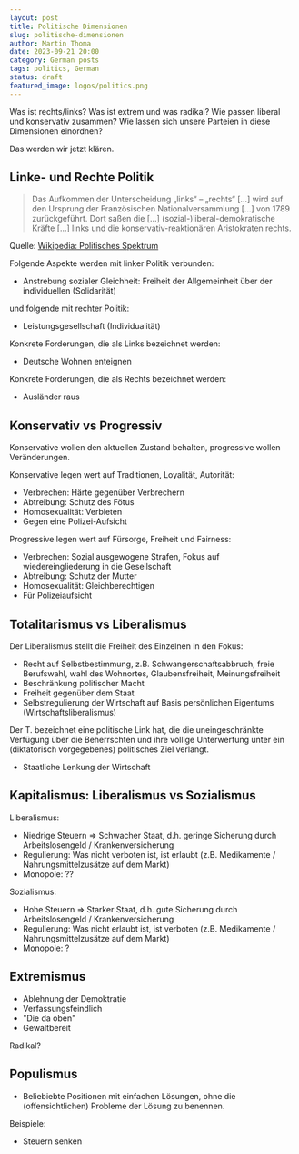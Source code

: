 ```yaml
---
layout: post
title: Politische Dimensionen
slug: politische-dimensionen
author: Martin Thoma
date: 2023-09-21 20:00
category: German posts
tags: politics, German
status: draft
featured_image: logos/politics.png
---
```

Was ist rechts/links? Was ist extrem und was radikal? Wie passen liberal und
konservativ zusammen? Wie lassen sich unsere Parteien in diese Dimensionen
einordnen?

Das werden wir jetzt klären.

## Linke- und Rechte Politik

> Das Aufkommen der Unterscheidung „links“ – „rechts“ [...] wird auf den
> Ursprung der Französischen Nationalversammlung [...] von 1789 zurückgeführt.
> Dort saßen die [...] (sozial-)liberal-demokratische Kräfte [...] links und die
> konservativ-reaktionären Aristokraten rechts.

Quelle: [Wikipedia: Politisches Spektrum](https://de.wikipedia.org/wiki/Politisches_Spektrum)

Folgende Aspekte werden mit linker Politik verbunden:

* Anstrebung sozialer Gleichheit: Freiheit der Allgemeinheit über der individuellen (Solidarität)

und folgende mit rechter Politik:

* Leistungsgesellschaft (Individualität)

Konkrete Forderungen, die als Links bezeichnet werden:

* Deutsche Wohnen enteignen


Konkrete Forderungen, die als Rechts bezeichnet werden:

* Ausländer raus


## Konservativ vs Progressiv

Konservative wollen den aktuellen Zustand behalten, progressive wollen
Veränderungen.

Konservative legen wert auf Traditionen, Loyalität, Autorität:

* Verbrechen: Härte gegenüber Verbrechern
* Abtreibung: Schutz des Fötus
* Homosexualität: Verbieten
* Gegen eine Polizei-Aufsicht

Progressive legen wert auf Fürsorge, Freiheit und Fairness:

* Verbrechen: Sozial ausgewogene Strafen, Fokus auf wiedereingliederung in die Gesellschaft
* Abtreibung: Schutz der Mutter
* Homosexualität: Gleichberechtigen
* Für Polizeiaufsicht

## Totalitarismus vs Liberalismus

Der Liberalismus stellt die Freiheit des Einzelnen in den Fokus:

* Recht auf Selbstbestimmung, z.B. Schwangerschaftsabbruch, freie Berufswahl, wahl des Wohnortes, Glaubensfreiheit, Meinungsfreiheit
* Beschränkung politischer Macht
* Freiheit gegenüber dem Staat
* Selbstregulierung der Wirtschaft auf Basis persönlichen Eigentums (Wirtschaftsliberalismus)

Der T. bezeichnet eine politische Link hat, die die uneingeschränkte Verfügung
über die Beherrschten und ihre völlige Unterwerfung unter ein (diktatorisch
vorgegebenes) politisches Ziel verlangt.

* Staatliche Lenkung der Wirtschaft


## Kapitalismus: Liberalismus vs Sozialismus

Liberalismus:

* Niedrige Steuern ⇒ Schwacher Staat, d.h. geringe Sicherung durch Arbeitslosengeld / Krankenversicherung
* Regulierung: Was nicht verboten ist, ist erlaubt (z.B. Medikamente / Nahrungsmittelzusätze auf dem Markt)
* Monopole: ??

Sozialismus:

* Hohe Steuern ⇒ Starker Staat, d.h. gute Sicherung durch Arbeitslosengeld / Krankenversicherung
* Regulierung: Was nicht erlaubt ist, ist verboten (z.B. Medikamente / Nahrungsmittelzusätze auf dem Markt)
* Monopole: ?


## Extremismus

* Ablehnung der Demoktratie
* Verfassungsfeindlich
* "Die da oben"
* Gewaltbereit

Radikal?

## Populismus

* Beliebiebte Positionen mit einfachen Lösungen, ohne die (offensichtlichen) Probleme der Lösung zu benennen.

Beispiele:

* Steuern senken
